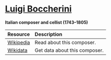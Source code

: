 # [Luigi Boccherini][composer]

__Italian composer and cellist (1743–1805)__

[composer]: https://musescore.com/openscore-string-quartets/sets?order=title&text=Boccherini,+Luigi

Resource | Description
:---|:---
[Wikipedia] | Read about this composer.
[Wikidata] | Get data about this composer.

[Wikipedia]: https://en.wikipedia.org/wiki/Luigi_Boccherini
[Wikidata]: https://www.wikidata.org/wiki/Q189766
